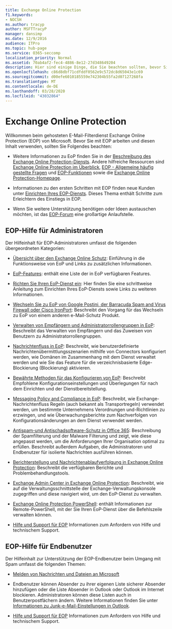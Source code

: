 ```yaml
---
title: Exchange Online Protection
f1.keywords:
- NOCSH
ms.author: tracyp
author: MSFTTracyP
manager: dansimp
ms.date: 12/9/2016
audience: ITPro
ms.topic: hub-page
ms.service: O365-seccomp
localization_priority: Normal
ms.assetid: 70ab4af2-fec4-4886-8e12-27d348649204
description: Hier sind einige Dinge, die Sie beachten sollten, bevor Sie mit der Arbeit mit EoP beginnen.
ms.openlocfilehash: c86d8dbf71cdfddf0562e9c572dc8d65043e1c69
ms.sourcegitcommit: d00efe6010185559e742304b55fa2d07127268fa
ms.translationtype: MT
ms.contentlocale: de-DE
ms.lasthandoff: 03/28/2020
ms.locfileid: "43032864"
---
```

# <a name="exchange-online-protection"></a>Exchange Online Protection

Willkommen beim gehosteten E-Mail-Filterdienst Exchange Online Protection (EOP) von Microsoft. Bevor Sie mit EOP arbeiten und diesen Inhalt verwenden, sollten Sie Folgendes beachten:

- Weitere Informationen zu EoP finden Sie in der [Beschreibung des Exchange Online Protection-Diensts](https://docs.microsoft.com/office365/servicedescriptions/exchange-online-protection-service-description/exchange-online-protection-service-description). Andere hilfreiche Ressourcen sind [Exchange Online Protection im Überblick](exchange-online-protection-overview.md), [EOP - Allgemeine häufig gestellte Fragen](eop-general-faq.md) und [EOP-Funktionen](eop-features.md) sowie die [Exchange Online Protection-Homepage](https://products.office.com/exchange/exchange-email-security-spam-protection).

- Informationen zu den ersten Schritten mit EOP finden neue Kunden unter [Einrichten Ihres EOP-Diensts](set-up-your-eop-service.md). Dieses Thema enthält Schritte zum Erleichtern des Einstiegs in EOP.

- Wenn Sie weitere Unterstützung benötigen oder Ideen austauschen möchten, ist das [EOP-Forum](https://go.microsoft.com/fwlink/?LinkId=285351) eine großartige Anlaufstelle.

## <a name="eop-help-for-administrators"></a>EOP-Hilfe für Administratoren

Der Hilfeinhalt für EOP-Administratoren umfasst die folgenden übergeordneten Kategorien:

- [Übersicht über den Exchange Online Schutz](exchange-online-protection-overview.md): Einführung in die Funktionsweise von EoP und Links zu zusätzlichen Informationen.

- [EoP-Features](eop-features.md): enthält eine Liste der in EoP verfügbaren Features.

- [Richten Sie Ihren EoP-Dienst ein](set-up-your-eop-service.md): Hier finden Sie eine schrittweise Anleitung zum Einrichten Ihres EoP-Diensts sowie Links zu weiteren Informationen.

- [Wechseln Sie zu EoP von Google Postini, der Barracuda Spam and Virus Firewall oder Cisco IronPort](switch-to-eop-from-google-postini-the-barracuda-spam-and-virus-firewall-or-cisco.md): Beschreibt den Vorgang für das Wechseln zu EoP von einem anderen e-Mail-Schutz Produkt.

- [Verwalten von Empfängern und Administratorrollengruppen in EoP](manage-recipients-and-admin-role-groups-in-eop.md): Beschreibt das Verwalten von Empfängern und das Zuweisen von Benutzern zu Administratorrollengruppen.

- [Nachrichtenfluss in EoP](mail-flow-in-eop.md): Beschreibt, wie benutzerdefinierte Nachrichtenübermittlungsszenarien mithilfe von Connectors konfiguriert werden, wie Domänen im Zusammenhang mit dem Dienst verwaltet werden und wie Sie das Feature für die verzeichnisbasierte Edge-Blockierung (Blockierung) aktivieren.

- [Bewährte Methoden für das Konfigurieren von EoP](best-practices-for-configuring-eop.md): Beschreibt Empfohlene Konfigurationseinstellungen und Überlegungen für nach dem Einrichten und der Dienstbereitstellung.

- [Messaging Policy and Compliance in EoP](messaging-policy-and-compliance-in-eop.md): Beschreibt, wie Exchange-Nachrichtenfluss Regeln (auch bekannt als Transportregeln) verwendet werden, um bestimmte Unternehmens Verordnungen und-Richtlinien zu erzwingen, und wie Überwachungsberichte zum Nachverfolgen von Konfigurationsänderungen an dem Dienst verwendet werden.

- [Antispam-und Antischadsoftware-Schutz in Office 365](anti-spam-and-anti-malware-protection.md): Beschreibung der Spamfilterung und der Malware Filterung und zeigt, wie diese angepasst werden, um die Anforderungen Ihrer Organisation optimal zu erfüllen. Beschreibt außerdem Aufgaben, die Administratoren und Endbenutzer für isolierte Nachrichten ausführen können.

- [Berichterstellung und Nachrichtenablaufverfolgung in Exchange Online Protection](reporting-and-message-trace-in-exchange-online-protection.md): Beschreibt die verfügbaren Berichte und Problembehandlungstools.

- [Exchange Admin Center in Exchange Online Protection](exchange-admin-center-in-exchange-online-protection-eop.md): Beschreibt, wie auf die Verwaltungsschnittstelle der Exchange-Verwaltungskonsole zugegriffen und diese navigiert wird, um den EoP-Dienst zu verwalten.

- [Exchange Online Protection PowerShell](https://docs.microsoft.com/powershell/exchange/exchange-eop/exchange-online-protection-powershell): enthält Informationen zur Remote-PowerShell, mit der Sie Ihren EoP-Dienst über die Befehlszeile verwalten können.

- [Hilfe und Support für EOP](help-and-support-for-eop.md) Informationen zum Anfordern von Hilfe und technischem Support.

## <a name="eop-help-for-end-users"></a>EOP-Hilfe für Endbenutzer

Der Hilfeinhalt zur Unterstützung der EOP-Endbenutzer beim Umgang mit Spam umfasst die folgenden Themen:

- [Melden von Nachrichten und Dateien an Microsoft](report-junk-email-messages-to-microsoft.md)

- Endbenutzer können Absender zu ihrer eigenen Liste sicherer Absender hinzufügen oder die Liste Absender in Outlook oder Outlook im Internet blockieren. Administratoren können diese Listen auch in Benutzerpostfächern ändern. Weitere Informationen finden Sie unter [Informationen zu Junk-e-Mail-Einstellungen in Outlook](configure-junk-email-settings-on-exo-mailboxes.md#about-junk-email-settings-in-outlook).

- [Hilfe und Support für EOP](help-and-support-for-eop.md) Informationen zum Anfordern von Hilfe und technischem Support.
